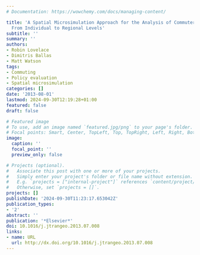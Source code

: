 ```yaml
---
# Documentation: https://wowchemy.com/docs/managing-content/

title: 'A Spatial Microsimulation Approach for the Analysis of Commuter Patterns:
  From Individual to Regional Levels'
subtitle: ''
summary: ''
authors:
- Robin Lovelace
- Dimitris Ballas
- Matt Watson
tags:
- Commuting
- Policy evaluation
- Spatial microsimulation
categories: []
date: '2013-08-01'
lastmod: 2024-09-30T12:19:28+01:00
featured: false
draft: false

# Featured image
# To use, add an image named `featured.jpg/png` to your page's folder.
# Focal points: Smart, Center, TopLeft, Top, TopRight, Left, Right, BottomLeft, Bottom, BottomRight.
image:
  caption: ''
  focal_point: ''
  preview_only: false

# Projects (optional).
#   Associate this post with one or more of your projects.
#   Simply enter your project's folder or file name without extension.
#   E.g. `projects = ["internal-project"]` references `content/project/deep-learning/index.md`.
#   Otherwise, set `projects = []`.
projects: []
publishDate: '2024-09-30T11:23:17.653042Z'
publication_types:
- '2'
abstract: ''
publication: '*Elsevier*'
doi: 10.1016/j.jtrangeo.2013.07.008
links:
- name: URL
  url: http://dx.doi.org/10.1016/j.jtrangeo.2013.07.008
---
```

